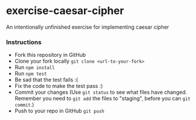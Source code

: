 # exercise-caesar-cipher
An intentionally unfinished exercise for implementing caesar cipher


### Instructions

- Fork this repository in GitHub
- Clone your fork locally `git clone <url-to-your-fork>`
- Run `npm install`
- Run `npm test` 
- Be sad that the test fails :(
- Fix the code to make the test pass :)
- Commit your changes (Use `git status` to see what files have changed. Remember you need to `git add` the files to "staging", before you can `git commit`.)
- Push to your repo in GitHub `git push`
